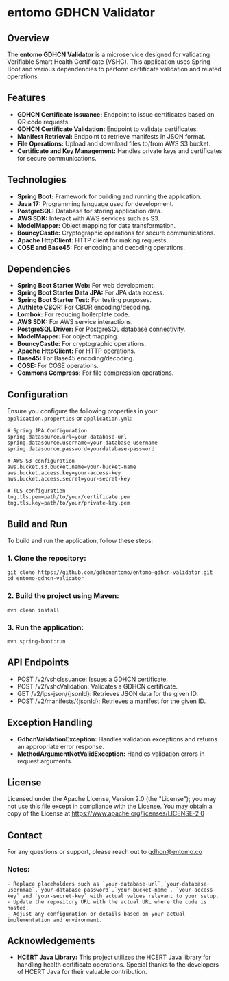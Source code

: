 # entomo GDHCN Validator

## Overview

The **entomo GDHCN Validator** is a microservice designed for validating Verifiable Smart Health Certificate (VSHC). This application uses Spring Boot and various dependencies to perform certificate validation and related operations.

## Features

- **GDHCN Certificate Issuance:** Endpoint to issue certificates based on QR code requests.
- **GDHCN Certificate Validation:** Endpoint to validate certificates.
- **Manifest Retrieval:** Endpoint to retrieve manifests in JSON format.
- **File Operations:** Upload and download files to/from AWS S3 bucket.
- **Certificate and Key Management:** Handles private keys and certificates for secure communications.

## Technologies

- **Spring Boot:** Framework for building and running the application.
- **Java 17:** Programming language used for development.
- **PostgreSQL:** Database for storing application data.
- **AWS SDK:** Interact with AWS services such as S3.
- **ModelMapper:** Object mapping for data transformation.
- **BouncyCastle:** Cryptographic operations for secure communications.
- **Apache HttpClient:** HTTP client for making requests.
- **COSE and Base45:** For encoding and decoding operations.

## Dependencies

- **Spring Boot Starter Web:** For web development.
- **Spring Boot Starter Data JPA:** For JPA data access.
- **Spring Boot Starter Test:** For testing purposes.
- **Authlete CBOR:** For CBOR encoding/decoding.
- **Lombok:** For reducing boilerplate code.
- **AWS SDK:** For AWS service interactions.
- **PostgreSQL Driver:** For PostgreSQL database connectivity.
- **ModelMapper:** For object mapping.
- **BouncyCastle:** For cryptographic operations.
- **Apache HttpClient:** For HTTP operations.
- **Base45:** For Base45 encoding/decoding.
- **COSE:** For COSE operations.
- **Commons Compress:** For file compression operations.

## Configuration

Ensure you configure the following properties in your `application.properties` or `application.yml`:

```properties
# Spring JPA Configuration
spring.datasource.url=your-database-url
spring.datasource.username=your-database-username
spring.datasource.password=yourdatabase-password

# AWS S3 configuration
aws.bucket.s3.bucket.name=your-bucket-name
aws.bucket.access.key=your-access-key
aws.bucket.access.secret=your-secret-key

# TLS configuration
tng.tls.pem=path/to/your/certificate.pem
tng.tls.key=path/to/your/private-key.pem

```
## Build and Run

To build and run the application, follow these steps:

### 1. Clone the repository:

```properties
git clone https://github.com/gdhcnentomo/entomo-gdhcn-validator.git
cd entomo-gdhcn-validator
```
### 2. Build the project using Maven:
```properties
mvn clean install
```
### 3. Run the application:
```properties
mvn spring-boot:run
```

## API Endpoints

- POST /v2/vshcIssuance: Issues a GDHCN certificate.
- POST /v2/vshcValidation: Validates a GDHCN certificate.
- GET /v2/ips-json/{jsonId}: Retrieves JSON data for the given ID.
- POST /v2/manifests/{jsonId}: Retrieves a manifest for the given ID.

## Exception Handling

- **GdhcnValidationException:** Handles validation exceptions and returns an appropriate error response.
- **MethodArgumentNotValidException:** Handles validation errors in request arguments.

## License

Licensed under the Apache License, Version 2.0 (the "License"); you may not use this file except in compliance with the License.
You may obtain a copy of the License at https://www.apache.org/licenses/LICENSE-2.0


## Contact
For any questions or support, please reach out to <a href="">gdhcn@entomo.co</a>


### Notes:
```properties
- Replace placeholders such as `your-database-url`,`your-database-usernmae`,`your-database-password`,`your-bucket-name`, `your-access-key` and `your-secret-key` with actual values relevant to your setup.
- Update the repository URL with the actual URL where the code is hosted.
- Adjust any configuration or details based on your actual implementation and environment.
```

## Acknowledgements

- **HCERT Java Library:** This project utilizes the HCERT Java library for handling health certificate operations. Special thanks to the developers of HCERT Java for their valuable contribution.
